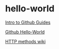 # hello-world

[Intro to Github Guides](https://guides.github.com/introduction/getting-your-project-on-github/)

[Github Hello-World](https://guides.github.com/activities/hello-world/)

[HTTP methods wiki](https://en.wikipedia.org/wiki/Hypertext_Transfer_Protocol#Request_methods)
